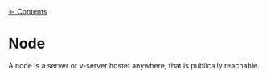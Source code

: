 [← Contents](../README.md)

# Node

A node is a server or v-server hostet anywhere, that is publically reachable.